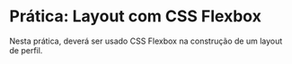 # Prática: Layout com CSS Flexbox

Nesta prática, deverá ser usado CSS Flexbox na construção de um layout de perfil.
